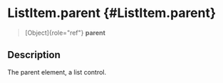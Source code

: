 ListItem.parent {#ListItem.parent}
===============

> [Object]{role="ref"} **parent**

Description
-----------

The parent element, a list control.
